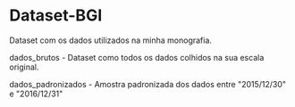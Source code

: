 # Dataset-BGI
Dataset com os dados utilizados na minha monografia.

dados_brutos - Dataset como todos os dados colhidos na sua escala original.

dados_padronizados - Amostra padronizada dos dados entre "2015/12/30" e "2016/12/31"
